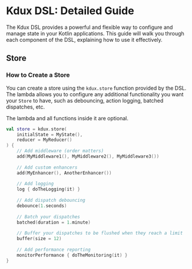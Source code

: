 # Kdux DSL: Detailed Guide

The Kdux DSL provides a powerful and flexible way to configure and manage state in your Kotlin applications. This guide will walk you through each component of the DSL, explaining how to use it effectively.

## Store

### How to Create a Store

You can create a store using the `kdux.store` function provided by the DSL. The lambda allows you to configure any 
additional functionality you want your `Store` to have, such as debouncing, action logging, batched dispatches, etc.

The lambda and all functions inside it are optional.

```kotlin
val store = kdux.store(
    initialState = MyState(),
    reducer = MyReducer()
) {
    // Add middleware (order matters)
    add(MyMiddleware1(), MyMiddleware2(), MyMiddleware3())
    
    // Add custom enhancers
    add(MyEnhancer(), AnotherEnhancer())
    
    // Add logging
    log { doTheLogging(it) }
    
    // Add dispatch debouncing
    debounce(1.seconds)
    
    // Batch your dispatches
    batched(duration = 1.minute)
    
    // Buffer your dispatches to be flushed when they reach a limit
    buffer(size = 12)
    
    // Add performance reporting
    monitorPerformance { doTheMonitoring(it) }
}
```